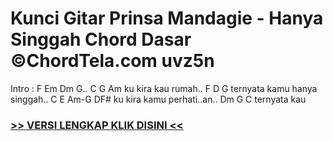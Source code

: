 
 # Kunci Gitar Prinsa Mandagie - Hanya Singgah Chord Dasar ©ChordTela.com uvz5n


Intro : F Em Dm G.. C G Am ku kira kau rumah.. F D G ternyata kamu hanya singgah.. C E Am-G DF# ku kira kamu perhati..an.. Dm G C ternyata kau

###  <a href="https://shortlighzx.web.app?sq=Kunci Gitar Prinsa Mandagie - Hanya Singgah Chord Dasar ©ChordTela.com"> >> VERSI LENGKAP KLIK DISINI << </a>
